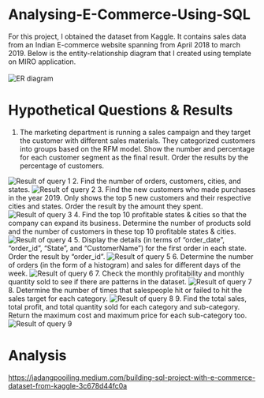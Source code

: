 # Analysing-E-Commerce-Using-SQL
For this project, I obtained the dataset from Kaggle. It contains sales data from an Indian E-commerce website spanning from April 2018 to march 2019. Below is the entity-relationship diagram that I created using template on MIRO application. <br><br>
<img src="https://miro.medium.com/max/1050/1*7K1z19CMh_P0KJvJHoo1Eg.jpeg" alt="ER diagram">

# Hypothetical Questions & Results
1. The marketing department is running a sales campaign and they target the customer with different sales materials. They categorized customers into groups based on the RFM model. Show the number and percentage for each customer segment as the final result. Order the results by the percentage of customers.
<img src="https://miro.medium.com/max/1050/1*4tAFpv01no4Xxy32hX-hUQ.png" alt="Result of query 1">
2. Find the number of orders, customers, cities, and states.
<img src="https://miro.medium.com/max/1050/1*4tAFpv01no4Xxy32hX-hUQ.png" alt="Result of query 2">
3. Find the new customers who made purchases in the year 2019. Only shows the top 5 new customers and their respective cities and states. Order the result by the amount they spent.
<img src="https://miro.medium.com/max/1050/1*4tAFpv01no4Xxy32hX-hUQ.png" alt="Result of query 3">
4. Find the top 10 profitable states & cities so that the company can expand its business. Determine the number of products sold and the number of customers in these top 10 profitable states & cities.
<img src="https://miro.medium.com/max/1050/1*4tAFpv01no4Xxy32hX-hUQ.png" alt="Result of query 4">
5. Display the details (in terms of “order_date”, “order_id”, “State”, and “CustomerName”) for the first order in each state. Order the result by “order_id”.
<img src="https://miro.medium.com/max/1050/1*4tAFpv01no4Xxy32hX-hUQ.png" alt="Result of query 5">
6. Determine the number of orders (in the form of a histogram) and sales for different days of the week.
<img src="https://miro.medium.com/max/1050/1*4tAFpv01no4Xxy32hX-hUQ.png" alt="Result of query 6">
7. Check the monthly profitability and monthly quantity sold to see if there are patterns in the dataset.
<img src="https://miro.medium.com/max/1050/1*4tAFpv01no4Xxy32hX-hUQ.png" alt="Result of query 7">
8. Determine the number of times that salespeople hit or failed to hit the sales target for each category.
<img src="https://miro.medium.com/max/1050/1*4tAFpv01no4Xxy32hX-hUQ.png" alt="Result of query 8">
9. Find the total sales, total profit, and total quantity sold for each category and sub-category. Return the maximum cost and maximum price for each sub-category too.
<img src="https://miro.medium.com/max/1050/1*4tAFpv01no4Xxy32hX-hUQ.png" alt="Result of query 9">

# Analysis
https://jadangpooiling.medium.com/building-sql-project-with-e-commerce-dataset-from-kaggle-3c678d44fc0a
